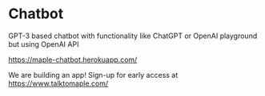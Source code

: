 # Chatbot
GPT-3 based chatbot with functionality like ChatGPT or OpenAI playground but using OpenAI API

https://maple-chatbot.herokuapp.com/

We are building an app! Sign-up for early access at https://www.talktomaple.com/
